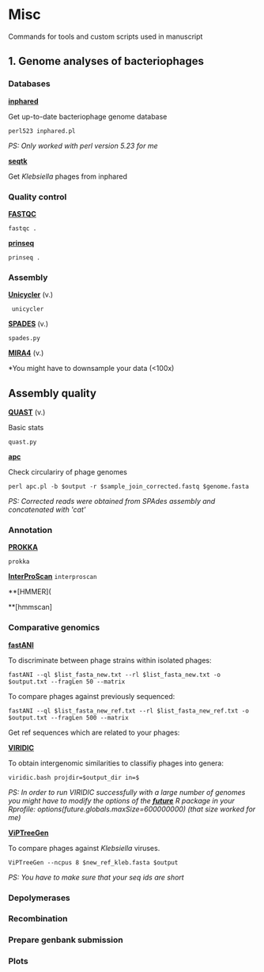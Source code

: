# Misc

Commands for tools and custom scripts used in manuscript

## 1. Genome analyses of bacteriophages 

### Databases

**[inphared](https://github.com/RyanCook94/inphared)**

Get up-to-date bacteriophage genome database

`perl523 inphared.pl`

*PS: Only worked with perl version 5.23 for me* 

**[seqtk](https://github.com/lh3/seqtk)**

Get *Klebsiella* phages from inphared



### Quality control

**[FASTQC](https://www.bioinformatics.babraham.ac.uk/projects/fastqc/)**

` fastqc . `

**[prinseq](http://prinseq.sourceforge.net/)**

` prinseq . `

### Assembly

**[Unicycler](https://github.com/rrwick/Unicycler)** (v.)

` unicycler`

**[SPADES](http://cab.spbu.ru/software/spades/)** (v.) 

` spades.py `

**[MIRA4](https://sourceforge.net/p/mira-assembler/wiki/Home/)** (v.)

*You might have to downsample your data (<100x)

## Assembly quality

**[QUAST](https://github.com/ablab/quast)** (v.)

Basic stats

`quast.py`

**[apc](https://github.com/tseemann/apc/blob/master/apc.pl)**

Check circulariry of phage genomes

`perl apc.pl -b $output -r $sample_join_corrected.fastq $genome.fasta`

*PS: Corrected reads were obtained from SPAdes assembly and concatenated with 'cat'* 

### Annotation

**[PROKKA](https://github.com/tseemann/prokka)**

`prokka `

**[InterProScan](https://www.ebi.ac.uk/interpro/download/)**
`interproscan`

**[HMMER](

**[hmmscan]

### Comparative genomics

**[fastANI](https://github.com/ParBLiSS/FastANI)**

To discriminate between phage strains within isolated phages:

`fastANI --ql $list_fasta_new.txt --rl $list_fasta_new.txt -o $output.txt --fragLen 50 --matrix`

To compare phages against previously sequenced:

`fastANI --ql $list_fasta_new_ref.txt --rl $list_fasta_new_ref.txt -o $output.txt --fragLen 500 --matrix`

Get ref sequences which are related to your phages:


**[VIRIDIC](http://rhea.icbm.uni-oldenburg.de/VIRIDIC/)**

To obtain intergenomic similarities to classifiy phages into genera:

`viridic.bash projdir=$output_dir in=$`

*PS: In order to run VIRIDIC successfully with a large number of genomes you might have to modify the options of the **[future](https://github.com/HenrikBengtsson/future)** R package in your Rprofile: options(future.globals.maxSize=600000000) (that size worked for me)*

**[ViPTreeGen](https://github.com/yosuken/ViPTreeGen)**

To compare phages against *Klebsiella* viruses.

`ViPTreeGen --ncpus 8 $new_ref_kleb.fasta $output`

*PS: You have to make sure that your seq ids are short*

### Depolymerases 


### Recombination


### Prepare genbank submission


### Plots
